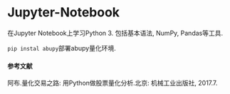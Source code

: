 # Jupyter-Notebook
在Jupyter Notebook上学习Python 3. 包括基本语法, NumPy, Pandas等工具.

`pip instal abupy`部署abupy量化环境.

#### 参考文献
阿布.量化交易之路: 用Python做股票量化分析.北京: 机械工业出版社, 2017.7.

